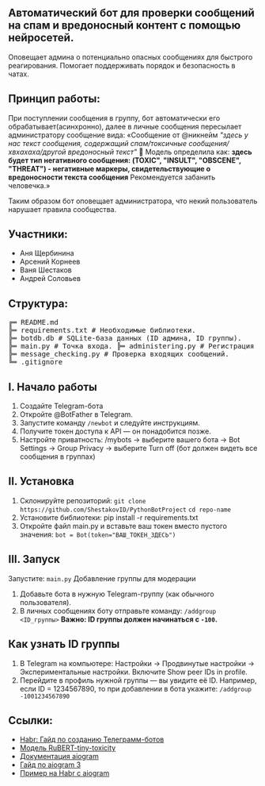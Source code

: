 ## Автоматический бот для проверки сообщений на спам и вредоносный контент с помощью нейросетей. 
Оповещает админа о потенциально опасных сообщениях для быстрого реагирования. Помогает поддерживать порядок и безопасность в чатах.

## Принцип работы:
При поступлении сообщения в группу, бот автоматически его обрабатывает(асинхронно), далее в личные сообщения пересылает администратору сообщение вида:
«Сообщение от @никнейм 
*"здесь у нас текст сообщения, содержащий спам/токсичные сообщения/хвхахаха/другой вредоносный текст"*
🚨 Модель определила как: 
**здесь будет тип негативного сообщения:
(TOXIC", "INSULT", "OBSCENE", "THREAT") - негативные маркеры, свидетельствующие о вредоносности текста сообщения**
Рекомендуется забанить человечка.»

Таким образом бот оповещает администратора, что некий пользователь нарушает правила сообщества.

## Участники: 
- Аня Щербинина
- Арсений Корнеев
- Ваня Шестаков
- Андрей Соловьев

 ##  Структура: 
  
 <pre>╔═ README.md 
╠═ requirements.txt # Необходимые библиотеки.
╠═ botdb.db # SQLite-база данных (ID админа, ID группы). 
╠═ main.py # Точка входа. ╠═ administering.py # Регистрация админов и добавление групп. 
╠═ message_checking.py # Проверка входящих сообщений. 
╚═ .gitignore  </pre>


## I. Начало работы
1. Создайте Telegram-бота
1.  Откройте @BotFather в Telegram.
2.  Запустите  команду 
`/newbot`
 и следуйте инструкциям.
3.  Получите токен доступа к API — он понадобится позже.
4.  Настройте приватность:
  /mybots → выберите вашего бота → Bot Settings → Group Privacy → выберите Turn off (бот должен видеть все сообщения в группах)
## II. Установка
1.  Склонируйте репозиторий:
`git clone https://github.com/ShestakovID/PythonBotProject`
`cd repo-name`
2.  Установите библиотеки:
pip install -r requirements.txt
3.  Откройте файл main.py и вставьте ваш токен вместо пустого значения:
`bot = Bot(token="ВАШ_ТОКЕН_ЗДЕСЬ")`

## III. Запуск
Запустите:
`main.py`
 Добавление группы для модерации

1.  Добавьте бота в нужную Telegram-группу (как обычного пользователя).
2.  В личных сообщениях боту отправьте команду:
`/addgroup <ID_группы>`
**Важно: ID группы должен начинаться с `-100`.**

## Как узнать ID группы
1.  В Telegram на компьютере:
  Настройки → Продвинутые настройки → Экспериментальные настройки.
  Включите Show peer IDs in profile.
2.  Перейдите в профиль нужной группы — вы увидите её ID.
Например, если ID = 1234567890, то при добавлении в бота укажите:
`/addgroup -1001234567890`

## Ссылки:

* [Habr: Гайд по созданию Телеграмм-ботов](https://habr.com/ru/articles/732136/)
* [Модель RuBERT-tiny-toxicity](https://huggingface.co/cointegrated/rubert-tiny-toxicity)
* [Документация aiogram](https://docs.aiogram.dev/en/latest/)
* [Гайд по aiogram 3](https://mastergroosha.github.io/aiogram-3-guide/)
* [Пример на Habr с aiogram](https://habr.com/ru/companies/amvera/articles/820527/)
